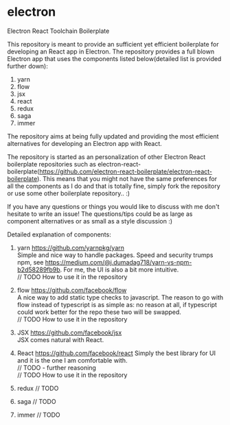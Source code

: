 # electron
Electron React Toolchain Boilerplate

This repository is meant to provide an sufficient yet efficient boilerplate for developing an React app in Electron. The repository provides a full blown Electron app that uses the components listed below(detailed list is provided further down):

1. yarn
2. flow
3. jsx
4. react
5. redux
6. saga
7. immer

The repository aims at being fully updated and providing the most efficient alternatives for developing an Electron app with React.

The repository is started as an personalization of other Electron React boilerplate repositories such as electron-react-boilerplate(https://github.com/electron-react-boilerplate/electron-react-boilerplate). This means that you might not have the same preferences for all the components as I do and that is totally fine, simply fork the repository or use some other boilerplate repository.. :)

If you have any questions or things you would like to discuss with me don't hesitate to write an issue! The questions/tips could be as large as component alternatives or as small as a style discussion :)

Detailed explanation of components:

1. yarn
  https://github.com/yarnpkg/yarn  
  Simple and nice way to handle packages. Speed and security trumps npm, see https://medium.com/@j.dumadag718/yarn-vs-npm-b2d58289fb9b. For me, the UI is also a bit more intuitive.    
  // TODO How to use it in the repository
  
2. flow
  https://github.com/facebook/flow  
  A nice way to add static type checks to javascript. The reason to go with flow instead of typescript is as simple as: no reason at all, if typescript could work better for the repo these two will be swapped.  
  // TODO How to use it in the repository
  
3. JSX
  https://github.com/facebook/jsx  
  JSX comes natural with React.
  
4. React
  https://github.com/facebook/react
  Simply the best library for UI and it is the one I am comfortable with.  
  // TODO - further reasoning  
  // TODO How to use it in the repository
  
5. redux
  // TODO
6. saga
  // TODO
7. immer 
  // TODO




